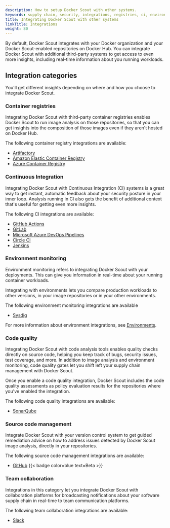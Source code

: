 ```yaml
---
description: How to setup Docker Scout with other systems.
keywords: supply chain, security, integrations, registries, ci, environments
title: Integrating Docker Scout with other systems
linkTitle: Integrations
weight: 80
---
```


By default, Docker Scout integrates with your Docker organization and your
Docker Scout-enabled repositories on Docker Hub. You can integrate Docker Scout
with additional third-party systems to get access to even more insights,
including real-time information about you running workloads.

## Integration categories

You'll get different insights depending on where and how you choose to integrate
Docker Scout.

### Container registries

Integrating Docker Scout with third-party container
registries enables Docker Scout to run image analysis on those repositories,
so that you can get insights into the composition of those images even if they
aren't hosted on Docker Hub.

The following container registry integrations are available:

- [Artifactory](registry/artifactory.md)
- [Amazon Elastic Container Registry](registry/ecr.md)
- [Azure Container Registry](registry/acr.md)

### Continuous Integration

Integrating Docker Scout with Continuous Integration (CI) systems is a great
way to get instant, automatic feedback about your security posture in your inner
loop. Analysis running in CI also gets the benefit of additional context that's
useful for getting even more insights.

The following CI integrations are available:

- [GitHub Actions](ci/gha.md)
- [GitLab](ci/gitlab.md)
- [Microsoft Azure DevOps Pipelines](ci/azure.md)
- [Circle CI](ci/circle-ci.md)
- [Jenkins](ci/jenkins.md)

### Environment monitoring

Environment monitoring refers to integrating Docker Scout with your deployments.
This can give you information in real-time about your running container workloads.

Integrating with environments lets you compare production workloads to other
versions, in your image repositories or in your other environments.

The following environment monitoring integrations are available

- [Sysdig](environment/sysdig.md)

For more information about environment integrations, see
[Environments](environment/).

### Code quality

Integrating Docker Scout with code analysis tools enables quality checks
directly on source code, helping you keep track of bugs, security issues, test
coverage, and more. In addition to image analysis and environment monitoring,
code quality gates let you shift left your supply chain management with Docker
Scout.

Once you enable a code quality integration, Docker Scout includes the code
quality assessments as policy evaluation results for the repositories where
you've enabled the integration.

The following code quality integrations are available:

- [SonarQube](sonarqube.md)

### Source code management

Integrate Docker Scout with your version control system to get guided
remediation advice on how to address issues detected by Docker Scout image
analysis, directly in your repositories.

The following source code management integrations are available:

- [GitHub](source-code-management/github.md) {{< badge color=blue text=Beta >}}

### Team collaboration

Integrations in this category let you integrate Docker Scout with collaboration
platforms for broadcasting notifications about your software supply chain in
real-time to team communication platforms.

The following team collaboration integrations are available:

- [Slack](team-collaboration/slack.md)
